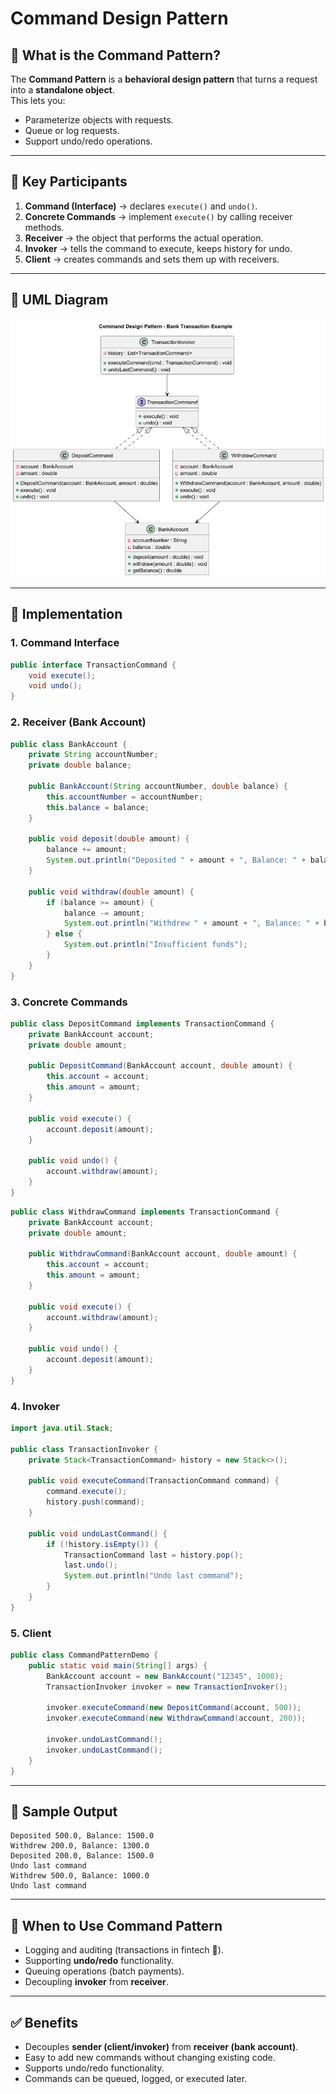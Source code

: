 # Command Design Pattern

## 🔹 What is the Command Pattern?
The **Command Pattern** is a **behavioral design pattern** that turns a request into a **standalone object**.  
This lets you:
- Parameterize objects with requests.
- Queue or log requests.
- Support undo/redo operations.

---

## 🔹 Key Participants
1. **Command (Interface)** → declares `execute()` and `undo()`.  
2. **Concrete Commands** → implement `execute()` by calling receiver methods.  
3. **Receiver** → the object that performs the actual operation.  
4. **Invoker** → tells the command to execute, keeps history for undo.  
5. **Client** → creates commands and sets them up with receivers.  

---

## 🔹 UML Diagram
![UML](command-Command_Design_Pattern___Bank_Transaction_Example.png)

---

## 🔹 Implementation

### 1. Command Interface
```java
public interface TransactionCommand {
    void execute();
    void undo();
}
```

### 2. Receiver (Bank Account)
```java
public class BankAccount {
    private String accountNumber;
    private double balance;

    public BankAccount(String accountNumber, double balance) {
        this.accountNumber = accountNumber;
        this.balance = balance;
    }

    public void deposit(double amount) {
        balance += amount;
        System.out.println("Deposited " + amount + ", Balance: " + balance);
    }

    public void withdraw(double amount) {
        if (balance >= amount) {
            balance -= amount;
            System.out.println("Withdrew " + amount + ", Balance: " + balance);
        } else {
            System.out.println("Insufficient funds");
        }
    }
}
```

### 3. Concrete Commands
```java
public class DepositCommand implements TransactionCommand {
    private BankAccount account;
    private double amount;

    public DepositCommand(BankAccount account, double amount) {
        this.account = account;
        this.amount = amount;
    }

    public void execute() {
        account.deposit(amount);
    }

    public void undo() {
        account.withdraw(amount);
    }
}
```

```java
public class WithdrawCommand implements TransactionCommand {
    private BankAccount account;
    private double amount;

    public WithdrawCommand(BankAccount account, double amount) {
        this.account = account;
        this.amount = amount;
    }

    public void execute() {
        account.withdraw(amount);
    }

    public void undo() {
        account.deposit(amount);
    }
}
```

### 4. Invoker
```java
import java.util.Stack;

public class TransactionInvoker {
    private Stack<TransactionCommand> history = new Stack<>();

    public void executeCommand(TransactionCommand command) {
        command.execute();
        history.push(command);
    }

    public void undoLastCommand() {
        if (!history.isEmpty()) {
            TransactionCommand last = history.pop();
            last.undo();
            System.out.println("Undo last command");
        }
    }
}
```

### 5. Client
```java
public class CommandPatternDemo {
    public static void main(String[] args) {
        BankAccount account = new BankAccount("12345", 1000);
        TransactionInvoker invoker = new TransactionInvoker();

        invoker.executeCommand(new DepositCommand(account, 500));
        invoker.executeCommand(new WithdrawCommand(account, 200));

        invoker.undoLastCommand();
        invoker.undoLastCommand();
    }
}
```

---

## 🔹 Sample Output
```
Deposited 500.0, Balance: 1500.0
Withdrew 200.0, Balance: 1300.0
Deposited 200.0, Balance: 1500.0
Undo last command
Withdrew 500.0, Balance: 1000.0
Undo last command
```

---

## 🔎 When to Use Command Pattern
- Logging and auditing (transactions in fintech 🏦).  
- Supporting **undo/redo** functionality.  
- Queuing operations (batch payments).  
- Decoupling **invoker** from **receiver**.  

---

## ✅ Benefits
- Decouples **sender (client/invoker)** from **receiver (bank account)**.  
- Easy to add new commands without changing existing code.  
- Supports undo/redo functionality.  
- Commands can be queued, logged, or executed later.  
